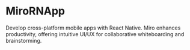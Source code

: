 # MiroRNApp
 Develop cross-platform mobile apps with React Native. Miro enhances productivity, offering intuitive UI/UX for collaborative whiteboarding and brainstorming.
